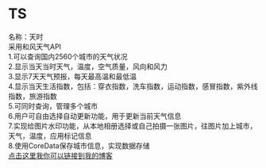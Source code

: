# TS
名称：天时<br>
采用和风天气API<br>
1.可以查询国内2560个城市的天气状况<br>
2.显示当天当时天气，温度，空气质量，风向和风力<br>
3.显示7天天气预报，每天最高温和最低温<br>
4.显示当天生活指数，包括：穿衣指数，洗车指数，运动指数，感冒指数，紫外线指数，旅游指数<br>
5.可同时查询，管理多个城市<br>
6.用户可自由选择自动更新功能，用于更新当前天气信息<br>
7.实现给图片水印功能，从本地相册选择或自己拍摄一张图片，往图片加上城市，天气，温度，应用标记信息<br>
8.使用CoreData保存城市信息，实现数据存储<br>
[点击这里我你可以链接到我的博客](http://www.cnblogs.com/jierism/p/5903735.html)<br />
